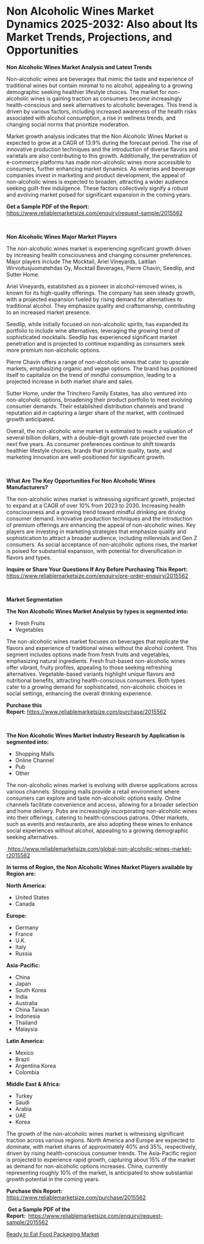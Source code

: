 <p><h1>Non Alcoholic Wines Market Dynamics 2025-2032: Also about Its Market Trends, Projections, and Opportunities</h1></p><p><strong>Non Alcoholic Wines Market Analysis and Latest Trends</strong></p>
<p><p>Non-alcoholic wines are beverages that mimic the taste and experience of traditional wines but contain minimal to no alcohol, appealing to a growing demographic seeking healthier lifestyle choices. The market for non-alcoholic wines is gaining traction as consumers become increasingly health-conscious and seek alternatives to alcoholic beverages. This trend is driven by various factors, including increased awareness of the health risks associated with alcohol consumption, a rise in wellness trends, and changing social norms that prioritize moderation.</p><p>Market growth analysis indicates that the Non Alcoholic Wines Market is expected to grow at a CAGR of 13.9% during the forecast period. The rise of innovative production techniques and the introduction of diverse flavors and varietals are also contributing to this growth. Additionally, the penetration of e-commerce platforms has made non-alcoholic wines more accessible to consumers, further enhancing market dynamics. As wineries and beverage companies invest in marketing and product development, the appeal of non-alcoholic wines is expected to broaden, attracting a wider audience seeking guilt-free indulgence. These factors collectively signify a robust and evolving market poised for significant expansion in the coming years.</p></p>
<p><strong>Get a Sample PDF of the Report:&nbsp;</strong> <a href="https://www.reliablemarketsize.com/enquiry/request-sample/2015562?utm_campaign=1998&utm_medium=2&utm_source=Github&utm_content=ia&utm_term=14022025&utm_id=non-alcoholic-wines">https://www.reliablemarketsize.com/enquiry/request-sample/2015562</a></p>
<p>&nbsp;</p>
<p><strong>Non Alcoholic Wines Major Market Players</strong></p>
<p><p>The non-alcoholic wines market is experiencing significant growth driven by increasing health consciousness and changing consumer preferences. Major players include The Mocktail, Ariel Vineyards, Laitilan Wirvoitusjuomatehdas Oy, Mocktail Beverages, Pierre Chavin, Seedlip, and Sutter Home.</p><p>Ariel Vineyards, established as a pioneer in alcohol-removed wines, is known for its high-quality offerings. The company has seen steady growth, with a projected expansion fueled by rising demand for alternatives to traditional alcohol. They emphasize quality and craftsmanship, contributing to an increased market presence.</p><p>Seedlip, while initially focused on non-alcoholic spirits, has expanded its portfolio to include wine alternatives, leveraging the growing trend of sophisticated mocktails. Seedlip has experienced significant market penetration and is projected to continue expanding as consumers seek more premium non-alcoholic options.</p><p>Pierre Chavin offers a range of non-alcoholic wines that cater to upscale markets, emphasizing organic and vegan options. The brand has positioned itself to capitalize on the trend of mindful consumption, leading to a projected increase in both market share and sales.</p><p>Sutter Home, under the Trinchero Family Estates, has also ventured into non-alcoholic options, broadening their product portfolio to meet evolving consumer demands. Their established distribution channels and brand reputation aid in capturing a larger share of the market, with continued growth anticipated.</p><p>Overall, the non-alcoholic wine market is estimated to reach a valuation of several billion dollars, with a double-digit growth rate projected over the next five years. As consumer preferences continue to shift towards healthier lifestyle choices, brands that prioritize quality, taste, and marketing innovation are well-positioned for significant growth.</p></p>
<p>&nbsp;</p>
<p><strong>What Are The Key Opportunities For Non Alcoholic Wines Manufacturers?</strong></p>
<p><p>The non-alcoholic wines market is witnessing significant growth, projected to expand at a CAGR of over 10% from 2023 to 2030. Increasing health consciousness and a growing trend toward mindful drinking are driving consumer demand. Innovative production techniques and the introduction of premium offerings are enhancing the appeal of non-alcoholic wines. Key players are investing in marketing strategies that emphasize quality and sophistication to attract a broader audience, including millennials and Gen Z consumers. As social acceptance of non-alcoholic options rises, the market is poised for substantial expansion, with potential for diversification in flavors and types.</p></p>
<p><strong>Inquire or Share Your Questions If Any Before Purchasing This Report:</strong> <a href="https://www.reliablemarketsize.com/enquiry/pre-order-enquiry/2015562?utm_campaign=1998&utm_medium=2&utm_source=Github&utm_content=ia&utm_term=14022025&utm_id=non-alcoholic-wines">https://www.reliablemarketsize.com/enquiry/pre-order-enquiry/2015562</a></p>
<p>&nbsp;</p>
<p><strong>Market Segmentation</strong></p>
<p><strong>The Non Alcoholic Wines Market Analysis by types is segmented into:</strong></p>
<p><ul><li>Fresh Fruits</li><li>Vegetables</li></ul></p>
<p><p>The non-alcoholic wines market focuses on beverages that replicate the flavors and experience of traditional wines without the alcohol content. This segment includes options made from fresh fruits and vegetables, emphasizing natural ingredients. Fresh fruit-based non-alcoholic wines offer vibrant, fruity profiles, appealing to those seeking refreshing alternatives. Vegetable-based variants highlight unique flavors and nutritional benefits, attracting health-conscious consumers. Both types cater to a growing demand for sophisticated, non-alcoholic choices in social settings, enhancing the overall drinking experience.</p></p>
<p><strong>Purchase this Report:&nbsp;</strong><a href="https://www.reliablemarketsize.com/purchase/2015562?utm_campaign=1998&utm_medium=2&utm_source=Github&utm_content=ia&utm_term=14022025&utm_id=non-alcoholic-wines">https://www.reliablemarketsize.com/purchase/2015562</a></p>
<p>&nbsp;</p>
<p><strong>The Non Alcoholic Wines Market Industry Research by Application is segmented into:</strong></p>
<p><ul><li>Shopping Malls</li><li>Online Channel</li><li>Pub</li><li>Other</li></ul></p>
<p><p>The non-alcoholic wines market is evolving with diverse applications across various channels. Shopping malls provide a retail environment where consumers can explore and taste non-alcoholic options easily. Online channels facilitate convenience and access, allowing for a broader selection and home delivery. Pubs are increasingly incorporating non-alcoholic wines into their offerings, catering to health-conscious patrons. Other markets, such as events and restaurants, are also adopting these wines to enhance social experiences without alcohol, appealing to a growing demographic seeking alternatives.</p></p>
<p><a href="https://www.reliablemarketsize.com/global-non-alcoholic-wines-market-r2015562?utm_campaign=1998&utm_medium=2&utm_source=Github&utm_content=ia&utm_term=14022025&utm_id=non-alcoholic-wines">&nbsp;https://www.reliablemarketsize.com/global-non-alcoholic-wines-market-r2015562</a></p>
<p><strong>In terms of Region, the Non Alcoholic Wines Market Players available by Region are:</strong></p>
<p>
    <p> <strong> North America: </strong>
        <ul>
            <li>United States</li>
            <li>Canada</li>
        </ul>
        </p> 
    <p> <strong> Europe: </strong>
        <ul>
            <li>Germany</li>
            <li>France</li>
            <li>U.K.</li>
            <li>Italy</li>
            <li>Russia</li>
        </ul>
        </p> 
    <p> <strong> Asia-Pacific: </strong>
        <ul>
            <li>China</li>
            <li>Japan</li>
            <li>South Korea</li>
            <li>India</li>
            <li>Australia</li>
            <li>China Taiwan</li>
            <li>Indonesia</li>
            <li>Thailand</li>
            <li>Malaysia</li>
        </ul>
        </p> 
    <p> <strong> Latin America: </strong>
        <ul>
            <li>Mexico</li>
            <li>Brazil</li>
            <li>Argentina Korea</li>
            <li>Colombia</li>
        </ul>
        </p> 
    <p> <strong> Middle East & Africa: </strong>
        <ul>
            <li>Turkey</li>
            <li>Saudi</li>
            <li>Arabia</li>
            <li>UAE</li>
            <li>Korea</li>
        </ul>
    </p>
    </p>
<p><p>The growth of the non-alcoholic wines market is witnessing significant traction across various regions. North America and Europe are expected to dominate, with market shares of approximately 40% and 35%, respectively, driven by rising health-conscious consumer trends. The Asia-Pacific region is projected to experience rapid growth, capturing about 15% of the market as demand for non-alcoholic options increases. China, currently representing roughly 10% of the market, is anticipated to show substantial growth potential in the coming years.</p></p>
<p><strong>Purchase this Report: </strong><a href="https://www.reliablemarketsize.com/purchase/2015562?utm_campaign=1998&utm_medium=2&utm_source=Github&utm_content=ia&utm_term=14022025&utm_id=non-alcoholic-wines">https://www.reliablemarketsize.com/purchase/2015562</a></p>
<p>&nbsp;<strong>Get a Sample PDF of the Report:&nbsp;&nbsp;</strong><a href="https://www.reliablemarketsize.com/enquiry/request-sample/2015562?utm_campaign=1998&utm_medium=2&utm_source=Github&utm_content=ia&utm_term=14022025&utm_id=non-alcoholic-wines">https://www.reliablemarketsize.com/enquiry/request-sample/2015562</a></p>
<p><strong></strong></p>
<p><p><a href="https://github.com/dringals/Market-Research-Report-List-6/blob/main/ready-to-eat-food-packaging-market.md?utm_campaign=1998&utm_medium=2&utm_source=Github&utm_content=ia&utm_term=14022025&utm_id=non-alcoholic-wines">Ready to Eat Food Packaging Market</a></p></p>